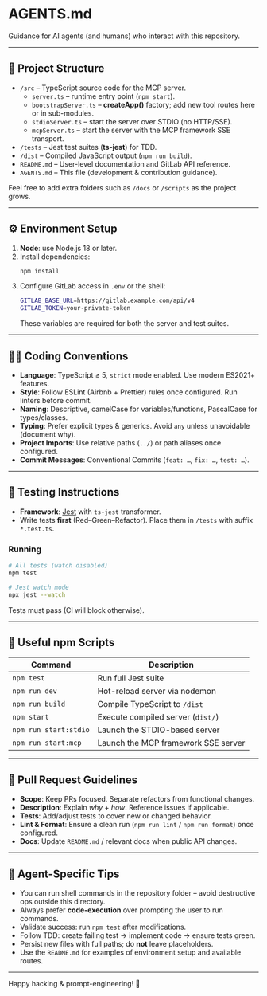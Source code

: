# AGENTS.md

Guidance for AI agents (and humans) who interact with this repository.

---

## 📂 Project Structure

* `/src`  – TypeScript source code for the MCP server.
  * `server.ts` – runtime entry point (`npm start`).
  * `bootstrapServer.ts` – **createApp()** factory; add new tool routes here or in sub-modules.
  * `stdioServer.ts` – start the server over STDIO (no HTTP/SSE).
  * `mcpServer.ts` – start the server with the MCP framework SSE transport.
* `/tests` – Jest test suites (**ts-jest**) for TDD.
* `/dist` – Compiled JavaScript output (`npm run build`).
* `README.md` – User-level documentation and GitLab API reference.
* `AGENTS.md` – This file (development & contribution guidance).

Feel free to add extra folders such as `/docs` or `/scripts` as the project grows.

---

## ⚙️ Environment Setup

1. **Node**: use Node.js 18 or later.
2. Install dependencies:
   ```bash
   npm install
   ```
3. Configure GitLab access in `.env` or the shell:
   ```bash
   GITLAB_BASE_URL=https://gitlab.example.com/api/v4
   GITLAB_TOKEN=your-private-token
   ```
   These variables are required for both the server and test suites.

---

## 🧑‍💻 Coding Conventions

* **Language**: TypeScript ≥ 5, `strict` mode enabled. Use modern ES2021+ features.
* **Style**: Follow ESLint (Airbnb + Prettier) rules once configured. Run linters before commit.
* **Naming**: Descriptive, camelCase for variables/functions, PascalCase for types/classes.
* **Typing**: Prefer explicit types & generics. Avoid `any` unless unavoidable (document why).
* **Project Imports**: Use relative paths (`../`) or path aliases once configured.
* **Commit Messages**: Conventional Commits (`feat: …`, `fix: …`, `test: …`).

---

## 🧪 Testing Instructions

* **Framework**: [Jest](https://jestjs.io/) with `ts-jest` transformer.
* Write tests **first** (Red–Green–Refactor). Place them in `/tests` with suffix `*.test.ts`.

### Running

```bash
# All tests (watch disabled)
npm test

# Jest watch mode
npx jest --watch
```

Tests must pass (CI will block otherwise).

---

## 🔧 Useful npm Scripts

| Command            | Description                                        |
|--------------------|----------------------------------------------------|
| `npm test`         | Run full Jest suite                                |
| `npm run dev`      | Hot-reload server via nodemon                      |
| `npm run build`    | Compile TypeScript to `/dist`                      |
| `npm start`        | Execute compiled server (`dist/`)                  |
| `npm run start:stdio` | Launch the STDIO-based server                    |
| `npm run start:mcp`   | Launch the MCP framework SSE server              |

---

## 📝 Pull Request Guidelines

* **Scope**: Keep PRs focused. Separate refactors from functional changes.
* **Description**: Explain *why* + *how*. Reference issues if applicable.
* **Tests**: Add/adjust tests to cover new or changed behavior.
* **Lint & Format**: Ensure a clean run (`npm run lint` / `npm run format`) once configured.
* **Docs**: Update `README.md` / relevant docs when public API changes.

---

## 🤖 Agent-Specific Tips

* You can run shell commands in the repository folder – avoid destructive ops outside this directory.
* Always prefer **code-execution** over prompting the user to run commands.
* Validate success: run `npm test` after modifications.
* Follow TDD: create failing test → implement code → ensure tests green.
* Persist new files with full paths; do **not** leave placeholders.
* Use the `README.md` for examples of environment setup and available routes.

---

Happy hacking & prompt-engineering! 🚀
